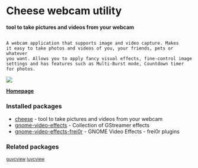 # Cheese webcam utility

__tool to take pictures and videos from your webcam__

```

A webcam application that supports image and video capture. Makes
it easy to take photos and videos of you, your friends, pets or whatever
you want. Allows you to apply fancy visual effects, fine-control image
settings and has features such as Multi-Burst mode, Countdown timer
for photos.

```

[![](https://screenshots.debian.net/thumbnail/cheese/)](https://screenshots.debian.net/screenshot/cheese/)


 **[Homepage](https://wiki.gnome.org/Apps/Cheese)**

### Installed packages

* [cheese](https://packages.debian.org/stretch/cheese) - tool to take pictures and videos from your webcam
* [gnome-video-effects](https://packages.debian.org/stretch/gnome-video-effects) - Collection of GStreamer effects
* [gnome-video-effects-frei0r](https://packages.debian.org/stretch/gnome-video-effects-frei0r) - GNOME Video Effects - frei0r plugins

### Related packages

<sub> [guvcview](https://packages.debian.org/stretch/guvcview) [luvcview](https://packages.debian.org/stretch/luvcview)  </sub>
